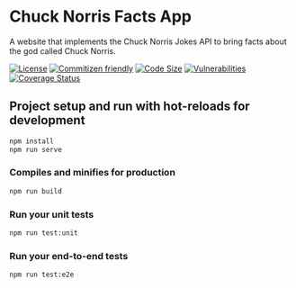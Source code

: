 # Chuck Norris Facts App

A website that implements the Chuck Norris Jokes API to bring facts about the god called Chuck Norris.

[![License](https://img.shields.io/github/license/hebertpazian/chuck-norris-app?color=%23F44336)](https://github.com/hebertpazian/chuck-norris-app/blob/main/LICENSE)
[![Commitizen friendly](https://img.shields.io/badge/commitizen-friendly-brightgreen.svg)](http://commitizen.github.io/cz-cli/)
[![Code Size](https://img.shields.io/github/languages/code-size/hebertpazian/chuck-norris-app?color=%23F44336&label=size)](https://github.com/hebertpazian/chuck-norris-app)
[![Vulnerabilities](https://img.shields.io/snyk/vulnerabilities/github/hebertpazian/chuck-norris-app)](https://github.com/hebertpazian/chuck-norris-app)
[![Coverage Status](https://img.shields.io/coveralls/github/hebertpazian/utils.svg)](https://coveralls.io/github/hebertpazian/utils)

## Project setup and run with hot-reloads for development

```sh
npm install
npm run serve
```

### Compiles and minifies for production

```sh
npm run build
```

### Run your unit tests

```sh
npm run test:unit
```

### Run your end-to-end tests

```sh
npm run test:e2e
```
